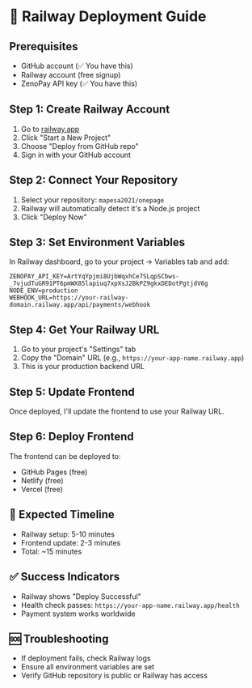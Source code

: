 # 🚀 Railway Deployment Guide

## Prerequisites
- GitHub account (✅ You have this)
- Railway account (free signup)
- ZenoPay API key (✅ You have this)

## Step 1: Create Railway Account
1. Go to [railway.app](https://railway.app)
2. Click "Start a New Project"
3. Choose "Deploy from GitHub repo"
4. Sign in with your GitHub account

## Step 2: Connect Your Repository
1. Select your repository: `mapesa2021/onepage`
2. Railway will automatically detect it's a Node.js project
3. Click "Deploy Now"

## Step 3: Set Environment Variables
In Railway dashboard, go to your project → Variables tab and add:

```
ZENOPAY_API_KEY=ArtYqYpjmi8UjbWqxhCe7SLqpSCbws-_7vjudTuGR91PT6pmWX85lapiuq7xpXsJ2BkPZ9gkxDEDotPgtjdV6g
NODE_ENV=production
WEBHOOK_URL=https://your-railway-domain.railway.app/api/payments/webhook
```

## Step 4: Get Your Railway URL
1. Go to your project's "Settings" tab
2. Copy the "Domain" URL (e.g., `https://your-app-name.railway.app`)
3. This is your production backend URL

## Step 5: Update Frontend
Once deployed, I'll update the frontend to use your Railway URL.

## Step 6: Deploy Frontend
The frontend can be deployed to:
- GitHub Pages (free)
- Netlify (free)
- Vercel (free)

## 🎯 Expected Timeline
- Railway setup: 5-10 minutes
- Frontend update: 2-3 minutes
- Total: ~15 minutes

## ✅ Success Indicators
- Railway shows "Deploy Successful"
- Health check passes: `https://your-app-name.railway.app/health`
- Payment system works worldwide

## 🆘 Troubleshooting
- If deployment fails, check Railway logs
- Ensure all environment variables are set
- Verify GitHub repository is public or Railway has access
